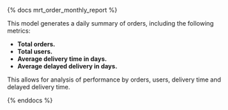 {% docs mrt_order_monthly_report %}

This model generates a daily summary of orders, including the following metrics:
- **Total orders.**
- **Total users.** 
- **Average delivery time in days.**
- **Average delayed delivery in days.**

This allows for analysis of performance by orders, users, delivery time and delayed delivery time.

{% enddocs %}
